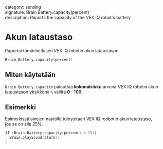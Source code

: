 category: sensing  
signature: Brain.Battery.capacity(percent)  
description: Reports the capacity of the VEX IQ robot's battery.

# Akun lataustaso

Raportoi tämänhetkisen VEX IQ robotin akun lataustason.

```cpp
Brain.Battery.capacity(percent)
```

## Miten käytetään

`Brain.Battery.capacity` palauttaa **kokonaisluku** arvona VEX IQ robotin akun lataustason yksikkönä `%` väliltä **0 - 100**.

## Esimerkki

Esimerkissä aivojen näytölle tulostetaan VEX IQ roobotin akun lataustaso, jos se on alle 25%.

```cpp
if (Brain.Battery.capacity(percent) < 25){
  Brain.playSound(alarm);
}
```

<advanced>
</advanced>